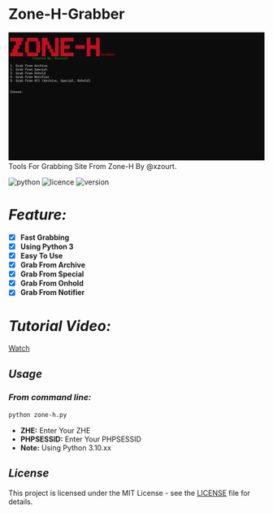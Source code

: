 # Zone-H-Grabber

![logo](https://raw.githubusercontent.com/xzourt/Zone-H-Grabber/main/preview.png)
Tools For Grabbing Site From Zone-H By @xzourt.<br/>

![python](https://img.shields.io/badge/Python-3.10.10-green?style=flat-square)
![licence](https://img.shields.io/badge/LICENE-GPL3.0-ebcb8b?style=flat-square)
![version](https://img.shields.io/badge/VERSION-1.2.0-a3be8c?style=flat-square)

# _Feature:_

- [x] **Fast Grabbing**
- [x] **Using Python 3**
- [x] **Easy To Use**
- [x] **Grab From Archive**
- [x] **Grab From Special**
- [x] **Grab From Onhold**
- [x] **Grab From Notifier**

# _Tutorial Video:_
[Watch](https://e.top4top.io/m_3012indse1.mov)

## _Usage_
### _From command line:_
```bash
python zone-h.py
```
- **ZHE:** Enter Your ZHE
- **PHPSESSID:** Enter Your PHPSESSID
- **Note:** Using Python 3.10.xx

## _License_
This project is licensed under the MIT License - see the [LICENSE](LICENSE) file for details.
